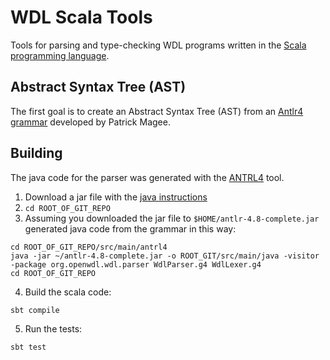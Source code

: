 # WDL Scala Tools

Tools for parsing and type-checking WDL programs written in the [Scala programming language](https://www.scala-lang.org).

## Abstract Syntax Tree (AST)

The first goal is to
create an Abstract Syntax Tree (AST) from an
[Antlr4 grammar]((https://github.com/patmagee/wdl/tree/grammar-remake))
developed by Patrick Magee.


## Building

The java code for the parser was generated with the [ANTRL4](https://www.antlr.org) tool.

1. Download a jar file with the [java instructions](https://github.com/antlr/antlr4/blob/master/doc/java-target.md)
2. `cd ROOT_OF_GIT_REPO`
3. Assuming you downloaded the jar file to `$HOME/antlr-4.8-complete.jar` generated java code from the grammar in this way:

```
cd ROOT_OF_GIT_REPO/src/main/antrl4
java -jar ~/antlr-4.8-complete.jar -o ROOT_GIT/src/main/java -visitor -package org.openwdl.wdl.parser WdlParser.g4 WdlLexer.g4
cd ROOT_OF_GIT_REPO
```

4. Build the scala code:
```
sbt compile
```

5. Run the tests:
```
sbt test
```
